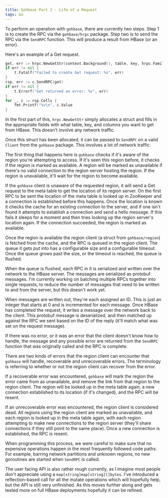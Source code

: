 ```yaml
---
title: Gohbase Part 2 - Life of a Request
tags: Go
---
```


To perform an operation with `gohbase`, there are currently two steps. Step 1 is
to create the RPC via the `gohbase/hrpc` package. Step two is to send the RPC
via the `SendRPC` function. This will produce a result from HBase (or an error).

Here's an example of a Get request.

```go
get, err := hrpc.NewGetStr(context.Background(), table, key, hrpc.Families(headers))
if err != nil {
    t.Fatalf("Failed to create Get request: %s", err)
}
rsp, err := c.SendRPC(get)
if err != nil {
    t.Errorf("Get returned an error: %v", err)
}
for _, c := rsp.Cells {
    fmt.Printf("%v\n", c.Value
}
```

In the first part of this, `hrpc.NewGetStr` simply allocates a struct and fills
in the appropriate fields with what table, key, and columns you want to get from
HBase. This doesn't involve any network traffic.

Once this struct has been allocated, it can be passed to `SendRPC` on a valid
`Client` from the `gohbase` package. This involves a lot of network traffic.

The first thing that happens here is `gohbase` checks if it's aware of the
region you're attempting to access. If it's seen this region before, it checks
if the region is marked as available. A region will be marked as unavailable if
there's no valid connection to the region server hosting the region. If the
region is unavailable, it'll wait for the region to become available.

If the `gohbase` client is unaware of the requested region, it will send a Get
request to the meta table to get the location of its region server. On the first
RPC to be sent the location of the meta table is looked up in ZooKeeper and a
connection is established before this happens. Once the location is known it
checks the cache for an existing connection to the server, and if one isn't
found it attempts to establish a connection and send a hello message. If this
fails it sleeps for a moment and then tries looking up the region server's
location again. If the connection succeeded, the region is marked as available.

Once the region is available the region client (a struct from `gohbase/region`)
is fetched from the cache, and the RPC is queued in the region client. The queue
it gets put into has a configurable size and a configurable timeout. Once the
queue grows past the size, or the timeout is reached, the queue is flushed.

When the queue is flushed, each RPC in it is serialized and written over the
network to the HBase server. The messages are serialized as protobuf messages.
I'm currently working on batching multiple RPCs together into single requests,
to reduce the number of messages that need to be written to and from the server,
but this doesn't work yet.

When messages are written out, they're each assigned an ID. This is just an
integer that starts at 0 and is incremented for each message. Once HBase has
completed the request, it writes a message over the network back to the client.
This protobuf message is deserialized, and then matched up against the RPC we
sent based on the ID of the reply (it'll match what was set on the request
message).

If there was no error, or it was an error that the client doesn't know how to
handle, the message and any possible error are returned from the `SendRPC`
function that was originally called and the RPC is complete.

There are two kinds of errors that the region client can encounter that
`gohbase` will handle, recoverable and unrecoverable errors. The terminology is
referring to whether or not the region client can recover from the error.

If a recoverable error was encountered, `gohbase` will mark the region the error
came from as unavailable, and remove the link from that region to the region
client. The region will be looked up in the meta table again, a new connection
established to its location (if it's changed), and the RPC will be resent.

If an unrecoverable error was encountered, the region client is considered dead.
All regions using the region client are marked as unavailable, and each region
is looked up in the meta table again, with each region attempting to make new
connections to the region server (they'll share connections if they still point
to the same place). Once a new connection is established, the RPC is resent.

When programming this process, we were careful to make sure that no expensive
operations happen in the most frequently followed code paths. For example,
barring network partitions and unknown regions, no new goroutines are started
when `SendRPC` is called.

The user facing API is also rather rough currently, as I imagine most people
don't appreciate using a `map[string]map[string][]bytes`. I've introduced a
reflection-based call for all the mutate operations which will hopefully help,
but the API is still very unfinished. As this moves further along and gets
tested more on full HBase deployments hopefully it can be refined.
